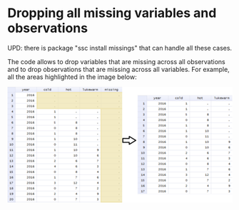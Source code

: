 # Dropping all missing variables and observations
UPD: there is package "ssc install missings" that can handle all these cases.

The code allows to drop variables that are missing across all observations and to drop observations that are missing across all variables. For example, all the areas highlighted in the image below:

![Example](https://raw.githubusercontent.com/evpu/All-Missing-Variables-or-Observations-Stata/master/example.PNG)
